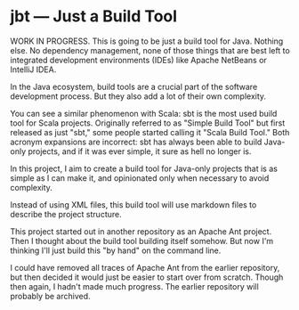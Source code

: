 # jbt &mdash; Just a Build Tool

WORK IN PROGRESS. This is going to be just a build tool for Java. Nothing else.
No dependency management, none of those things that are best left to integrated
development environments (IDEs) like Apache NetBeans or IntelliJ IDEA.

In the Java ecosystem, build tools are a crucial part of the software 
development process. But they also add a lot of their own complexity.

You can see a similar phenomenon with Scala: sbt is the most used build tool for 
Scala projects. Originally referred to as "Simple Build Tool" but first released 
as just "sbt," some people started calling it "Scala Build Tool." Both acronym 
expansions are incorrect: sbt has always been able to build Java-only projects, 
and if it was ever simple, it sure as hell no longer is.

In this project, I aim to create a build tool for Java-only projects that is as 
simple as I can make it, and opinionated only when necessary to avoid 
complexity.

Instead of using XML files, this build tool will use markdown files to describe 
the project structure.

This project started out in another repository as an Apache Ant project. Then I 
thought about the build tool building itself somehow. But now I'm thinking I'll 
just build this "by hand" on the command line.

I could have removed all traces of Apache Ant from the earlier repository, but 
then decided it would just be easier to start over from scratch. Though then 
again, I hadn't made much progress. The earlier repository will probably be 
archived.
